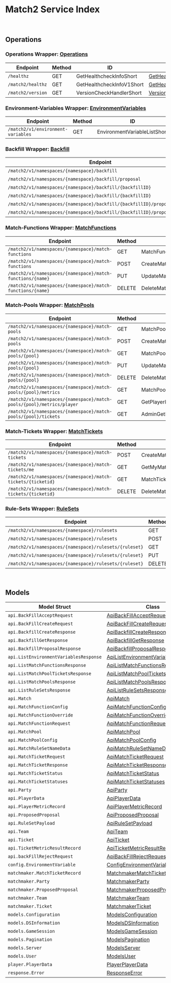 # Match2 Service Index

&nbsp;

## Operations

### Operations Wrapper:  [Operations](../../services-api/pkg/service/match2/operations.go)
| Endpoint | Method | ID | Class | Wrapper | Example |
|---|---|---|---|---|---|
| `/healthz` | GET | GetHealthcheckInfoShort | [GetHealthcheckInfoShort](../../match2-sdk/pkg/match2client/operations/operations_client.go) | [GetHealthcheckInfoShort](../../services-api/pkg/service/match2/operations.go) | [GetHealthcheckInfoShort](../../samples/cli/cmd/match2/operations/getHealthcheckInfo.go) |
| `/match2/healthz` | GET | GetHealthcheckInfoV1Short | [GetHealthcheckInfoV1Short](../../match2-sdk/pkg/match2client/operations/operations_client.go) | [GetHealthcheckInfoV1Short](../../services-api/pkg/service/match2/operations.go) | [GetHealthcheckInfoV1Short](../../samples/cli/cmd/match2/operations/getHealthcheckInfoV1.go) |
| `/match2/version` | GET | VersionCheckHandlerShort | [VersionCheckHandlerShort](../../match2-sdk/pkg/match2client/operations/operations_client.go) | [VersionCheckHandlerShort](../../services-api/pkg/service/match2/operations.go) | [VersionCheckHandlerShort](../../samples/cli/cmd/match2/operations/versionCheckHandler.go) |

### Environment-Variables Wrapper:  [EnvironmentVariables](../../services-api/pkg/service/match2/environmentVariables.go)
| Endpoint | Method | ID | Class | Wrapper | Example |
|---|---|---|---|---|---|
| `/match2/v1/environment-variables` | GET | EnvironmentVariableListShort | [EnvironmentVariableListShort](../../match2-sdk/pkg/match2client/environment_variables/environment_variables_client.go) | [EnvironmentVariableListShort](../../services-api/pkg/service/match2/environmentVariables.go) | [EnvironmentVariableListShort](../../samples/cli/cmd/match2/environmentVariables/environmentVariableList.go) |

### Backfill Wrapper:  [Backfill](../../services-api/pkg/service/match2/backfill.go)
| Endpoint | Method | ID | Class | Wrapper | Example |
|---|---|---|---|---|---|
| `/match2/v1/namespaces/{namespace}/backfill` | POST | CreateBackfillShort | [CreateBackfillShort](../../match2-sdk/pkg/match2client/backfill/backfill_client.go) | [CreateBackfillShort](../../services-api/pkg/service/match2/backfill.go) | [CreateBackfillShort](../../samples/cli/cmd/match2/backfill/createBackfill.go) |
| `/match2/v1/namespaces/{namespace}/backfill/proposal` | GET | GetBackfillProposalShort | [GetBackfillProposalShort](../../match2-sdk/pkg/match2client/backfill/backfill_client.go) | [GetBackfillProposalShort](../../services-api/pkg/service/match2/backfill.go) | [GetBackfillProposalShort](../../samples/cli/cmd/match2/backfill/getBackfillProposal.go) |
| `/match2/v1/namespaces/{namespace}/backfill/{backfillID}` | GET | GetBackfillShort | [GetBackfillShort](../../match2-sdk/pkg/match2client/backfill/backfill_client.go) | [GetBackfillShort](../../services-api/pkg/service/match2/backfill.go) | [GetBackfillShort](../../samples/cli/cmd/match2/backfill/getBackfill.go) |
| `/match2/v1/namespaces/{namespace}/backfill/{backfillID}` | DELETE | DeleteBackfillShort | [DeleteBackfillShort](../../match2-sdk/pkg/match2client/backfill/backfill_client.go) | [DeleteBackfillShort](../../services-api/pkg/service/match2/backfill.go) | [DeleteBackfillShort](../../samples/cli/cmd/match2/backfill/deleteBackfill.go) |
| `/match2/v1/namespaces/{namespace}/backfill/{backfillID}/proposal/accept` | PUT | AcceptBackfillShort | [AcceptBackfillShort](../../match2-sdk/pkg/match2client/backfill/backfill_client.go) | [AcceptBackfillShort](../../services-api/pkg/service/match2/backfill.go) | [AcceptBackfillShort](../../samples/cli/cmd/match2/backfill/acceptBackfill.go) |
| `/match2/v1/namespaces/{namespace}/backfill/{backfillID}/proposal/reject` | PUT | RejectBackfillShort | [RejectBackfillShort](../../match2-sdk/pkg/match2client/backfill/backfill_client.go) | [RejectBackfillShort](../../services-api/pkg/service/match2/backfill.go) | [RejectBackfillShort](../../samples/cli/cmd/match2/backfill/rejectBackfill.go) |

### Match-Functions Wrapper:  [MatchFunctions](../../services-api/pkg/service/match2/matchFunctions.go)
| Endpoint | Method | ID | Class | Wrapper | Example |
|---|---|---|---|---|---|
| `/match2/v1/namespaces/{namespace}/match-functions` | GET | MatchFunctionListShort | [MatchFunctionListShort](../../match2-sdk/pkg/match2client/match_functions/match_functions_client.go) | [MatchFunctionListShort](../../services-api/pkg/service/match2/matchFunctions.go) | [MatchFunctionListShort](../../samples/cli/cmd/match2/matchFunctions/matchFunctionList.go) |
| `/match2/v1/namespaces/{namespace}/match-functions` | POST | CreateMatchFunctionShort | [CreateMatchFunctionShort](../../match2-sdk/pkg/match2client/match_functions/match_functions_client.go) | [CreateMatchFunctionShort](../../services-api/pkg/service/match2/matchFunctions.go) | [CreateMatchFunctionShort](../../samples/cli/cmd/match2/matchFunctions/createMatchFunction.go) |
| `/match2/v1/namespaces/{namespace}/match-functions/{name}` | PUT | UpdateMatchFunctionShort | [UpdateMatchFunctionShort](../../match2-sdk/pkg/match2client/match_functions/match_functions_client.go) | [UpdateMatchFunctionShort](../../services-api/pkg/service/match2/matchFunctions.go) | [UpdateMatchFunctionShort](../../samples/cli/cmd/match2/matchFunctions/updateMatchFunction.go) |
| `/match2/v1/namespaces/{namespace}/match-functions/{name}` | DELETE | DeleteMatchFunctionShort | [DeleteMatchFunctionShort](../../match2-sdk/pkg/match2client/match_functions/match_functions_client.go) | [DeleteMatchFunctionShort](../../services-api/pkg/service/match2/matchFunctions.go) | [DeleteMatchFunctionShort](../../samples/cli/cmd/match2/matchFunctions/deleteMatchFunction.go) |

### Match-Pools Wrapper:  [MatchPools](../../services-api/pkg/service/match2/matchPools.go)
| Endpoint | Method | ID | Class | Wrapper | Example |
|---|---|---|---|---|---|
| `/match2/v1/namespaces/{namespace}/match-pools` | GET | MatchPoolListShort | [MatchPoolListShort](../../match2-sdk/pkg/match2client/match_pools/match_pools_client.go) | [MatchPoolListShort](../../services-api/pkg/service/match2/matchPools.go) | [MatchPoolListShort](../../samples/cli/cmd/match2/matchPools/matchPoolList.go) |
| `/match2/v1/namespaces/{namespace}/match-pools` | POST | CreateMatchPoolShort | [CreateMatchPoolShort](../../match2-sdk/pkg/match2client/match_pools/match_pools_client.go) | [CreateMatchPoolShort](../../services-api/pkg/service/match2/matchPools.go) | [CreateMatchPoolShort](../../samples/cli/cmd/match2/matchPools/createMatchPool.go) |
| `/match2/v1/namespaces/{namespace}/match-pools/{pool}` | GET | MatchPoolDetailsShort | [MatchPoolDetailsShort](../../match2-sdk/pkg/match2client/match_pools/match_pools_client.go) | [MatchPoolDetailsShort](../../services-api/pkg/service/match2/matchPools.go) | [MatchPoolDetailsShort](../../samples/cli/cmd/match2/matchPools/matchPoolDetails.go) |
| `/match2/v1/namespaces/{namespace}/match-pools/{pool}` | PUT | UpdateMatchPoolShort | [UpdateMatchPoolShort](../../match2-sdk/pkg/match2client/match_pools/match_pools_client.go) | [UpdateMatchPoolShort](../../services-api/pkg/service/match2/matchPools.go) | [UpdateMatchPoolShort](../../samples/cli/cmd/match2/matchPools/updateMatchPool.go) |
| `/match2/v1/namespaces/{namespace}/match-pools/{pool}` | DELETE | DeleteMatchPoolShort | [DeleteMatchPoolShort](../../match2-sdk/pkg/match2client/match_pools/match_pools_client.go) | [DeleteMatchPoolShort](../../services-api/pkg/service/match2/matchPools.go) | [DeleteMatchPoolShort](../../samples/cli/cmd/match2/matchPools/deleteMatchPool.go) |
| `/match2/v1/namespaces/{namespace}/match-pools/{pool}/metrics` | GET | MatchPoolMetricShort | [MatchPoolMetricShort](../../match2-sdk/pkg/match2client/match_pools/match_pools_client.go) | [MatchPoolMetricShort](../../services-api/pkg/service/match2/matchPools.go) | [MatchPoolMetricShort](../../samples/cli/cmd/match2/matchPools/matchPoolMetric.go) |
| `/match2/v1/namespaces/{namespace}/match-pools/{pool}/metrics/player` | GET | GetPlayerMetricShort | [GetPlayerMetricShort](../../match2-sdk/pkg/match2client/match_pools/match_pools_client.go) | [GetPlayerMetricShort](../../services-api/pkg/service/match2/matchPools.go) | [GetPlayerMetricShort](../../samples/cli/cmd/match2/matchPools/getPlayerMetric.go) |
| `/match2/v1/namespaces/{namespace}/match-pools/{pool}/tickets` | GET | AdminGetMatchPoolTicketsShort | [AdminGetMatchPoolTicketsShort](../../match2-sdk/pkg/match2client/match_pools/match_pools_client.go) | [AdminGetMatchPoolTicketsShort](../../services-api/pkg/service/match2/matchPools.go) | [AdminGetMatchPoolTicketsShort](../../samples/cli/cmd/match2/matchPools/adminGetMatchPoolTickets.go) |

### Match-Tickets Wrapper:  [MatchTickets](../../services-api/pkg/service/match2/matchTickets.go)
| Endpoint | Method | ID | Class | Wrapper | Example |
|---|---|---|---|---|---|
| `/match2/v1/namespaces/{namespace}/match-tickets` | POST | CreateMatchTicketShort | [CreateMatchTicketShort](../../match2-sdk/pkg/match2client/match_tickets/match_tickets_client.go) | [CreateMatchTicketShort](../../services-api/pkg/service/match2/matchTickets.go) | [CreateMatchTicketShort](../../samples/cli/cmd/match2/matchTickets/createMatchTicket.go) |
| `/match2/v1/namespaces/{namespace}/match-tickets/me` | GET | GetMyMatchTicketsShort | [GetMyMatchTicketsShort](../../match2-sdk/pkg/match2client/match_tickets/match_tickets_client.go) | [GetMyMatchTicketsShort](../../services-api/pkg/service/match2/matchTickets.go) | [GetMyMatchTicketsShort](../../samples/cli/cmd/match2/matchTickets/getMyMatchTickets.go) |
| `/match2/v1/namespaces/{namespace}/match-tickets/{ticketid}` | GET | MatchTicketDetailsShort | [MatchTicketDetailsShort](../../match2-sdk/pkg/match2client/match_tickets/match_tickets_client.go) | [MatchTicketDetailsShort](../../services-api/pkg/service/match2/matchTickets.go) | [MatchTicketDetailsShort](../../samples/cli/cmd/match2/matchTickets/matchTicketDetails.go) |
| `/match2/v1/namespaces/{namespace}/match-tickets/{ticketid}` | DELETE | DeleteMatchTicketShort | [DeleteMatchTicketShort](../../match2-sdk/pkg/match2client/match_tickets/match_tickets_client.go) | [DeleteMatchTicketShort](../../services-api/pkg/service/match2/matchTickets.go) | [DeleteMatchTicketShort](../../samples/cli/cmd/match2/matchTickets/deleteMatchTicket.go) |

### Rule-Sets Wrapper:  [RuleSets](../../services-api/pkg/service/match2/ruleSets.go)
| Endpoint | Method | ID | Class | Wrapper | Example |
|---|---|---|---|---|---|
| `/match2/v1/namespaces/{namespace}/rulesets` | GET | RuleSetListShort | [RuleSetListShort](../../match2-sdk/pkg/match2client/rule_sets/rule_sets_client.go) | [RuleSetListShort](../../services-api/pkg/service/match2/ruleSets.go) | [RuleSetListShort](../../samples/cli/cmd/match2/ruleSets/ruleSetList.go) |
| `/match2/v1/namespaces/{namespace}/rulesets` | POST | CreateRuleSetShort | [CreateRuleSetShort](../../match2-sdk/pkg/match2client/rule_sets/rule_sets_client.go) | [CreateRuleSetShort](../../services-api/pkg/service/match2/ruleSets.go) | [CreateRuleSetShort](../../samples/cli/cmd/match2/ruleSets/createRuleSet.go) |
| `/match2/v1/namespaces/{namespace}/rulesets/{ruleset}` | GET | RuleSetDetailsShort | [RuleSetDetailsShort](../../match2-sdk/pkg/match2client/rule_sets/rule_sets_client.go) | [RuleSetDetailsShort](../../services-api/pkg/service/match2/ruleSets.go) | [RuleSetDetailsShort](../../samples/cli/cmd/match2/ruleSets/ruleSetDetails.go) |
| `/match2/v1/namespaces/{namespace}/rulesets/{ruleset}` | PUT | UpdateRuleSetShort | [UpdateRuleSetShort](../../match2-sdk/pkg/match2client/rule_sets/rule_sets_client.go) | [UpdateRuleSetShort](../../services-api/pkg/service/match2/ruleSets.go) | [UpdateRuleSetShort](../../samples/cli/cmd/match2/ruleSets/updateRuleSet.go) |
| `/match2/v1/namespaces/{namespace}/rulesets/{ruleset}` | DELETE | DeleteRuleSetShort | [DeleteRuleSetShort](../../match2-sdk/pkg/match2client/rule_sets/rule_sets_client.go) | [DeleteRuleSetShort](../../services-api/pkg/service/match2/ruleSets.go) | [DeleteRuleSetShort](../../samples/cli/cmd/match2/ruleSets/deleteRuleSet.go) |


&nbsp;  

## Models

| Model Struct | Class |
|---|---|
| `api.BackFillAcceptRequest` | [ApiBackFillAcceptRequest ](../../match2-sdk/pkg/match2clientmodels/api_back_fill_accept_request.go) |
| `api.BackFillCreateRequest` | [ApiBackFillCreateRequest ](../../match2-sdk/pkg/match2clientmodels/api_back_fill_create_request.go) |
| `api.BackfillCreateResponse` | [ApiBackfillCreateResponse ](../../match2-sdk/pkg/match2clientmodels/api_backfill_create_response.go) |
| `api.BackfillGetResponse` | [ApiBackfillGetResponse ](../../match2-sdk/pkg/match2clientmodels/api_backfill_get_response.go) |
| `api.BackfillProposalResponse` | [ApiBackfillProposalResponse ](../../match2-sdk/pkg/match2clientmodels/api_backfill_proposal_response.go) |
| `api.ListEnvironmentVariablesResponse` | [ApiListEnvironmentVariablesResponse ](../../match2-sdk/pkg/match2clientmodels/api_list_environment_variables_response.go) |
| `api.ListMatchFunctionsResponse` | [ApiListMatchFunctionsResponse ](../../match2-sdk/pkg/match2clientmodels/api_list_match_functions_response.go) |
| `api.ListMatchPoolTicketsResponse` | [ApiListMatchPoolTicketsResponse ](../../match2-sdk/pkg/match2clientmodels/api_list_match_pool_tickets_response.go) |
| `api.ListMatchPoolsResponse` | [ApiListMatchPoolsResponse ](../../match2-sdk/pkg/match2clientmodels/api_list_match_pools_response.go) |
| `api.ListRuleSetsResponse` | [ApiListRuleSetsResponse ](../../match2-sdk/pkg/match2clientmodels/api_list_rule_sets_response.go) |
| `api.Match` | [ApiMatch ](../../match2-sdk/pkg/match2clientmodels/api_match.go) |
| `api.MatchFunctionConfig` | [ApiMatchFunctionConfig ](../../match2-sdk/pkg/match2clientmodels/api_match_function_config.go) |
| `api.MatchFunctionOverride` | [ApiMatchFunctionOverride ](../../match2-sdk/pkg/match2clientmodels/api_match_function_override.go) |
| `api.MatchFunctionRequest` | [ApiMatchFunctionRequest ](../../match2-sdk/pkg/match2clientmodels/api_match_function_request.go) |
| `api.MatchPool` | [ApiMatchPool ](../../match2-sdk/pkg/match2clientmodels/api_match_pool.go) |
| `api.MatchPoolConfig` | [ApiMatchPoolConfig ](../../match2-sdk/pkg/match2clientmodels/api_match_pool_config.go) |
| `api.MatchRuleSetNameData` | [ApiMatchRuleSetNameData ](../../match2-sdk/pkg/match2clientmodels/api_match_rule_set_name_data.go) |
| `api.MatchTicketRequest` | [ApiMatchTicketRequest ](../../match2-sdk/pkg/match2clientmodels/api_match_ticket_request.go) |
| `api.MatchTicketResponse` | [ApiMatchTicketResponse ](../../match2-sdk/pkg/match2clientmodels/api_match_ticket_response.go) |
| `api.MatchTicketStatus` | [ApiMatchTicketStatus ](../../match2-sdk/pkg/match2clientmodels/api_match_ticket_status.go) |
| `api.MatchTicketStatuses` | [ApiMatchTicketStatuses ](../../match2-sdk/pkg/match2clientmodels/api_match_ticket_statuses.go) |
| `api.Party` | [ApiParty ](../../match2-sdk/pkg/match2clientmodels/api_party.go) |
| `api.PlayerData` | [ApiPlayerData ](../../match2-sdk/pkg/match2clientmodels/api_player_data.go) |
| `api.PlayerMetricRecord` | [ApiPlayerMetricRecord ](../../match2-sdk/pkg/match2clientmodels/api_player_metric_record.go) |
| `api.ProposedProposal` | [ApiProposedProposal ](../../match2-sdk/pkg/match2clientmodels/api_proposed_proposal.go) |
| `api.RuleSetPayload` | [ApiRuleSetPayload ](../../match2-sdk/pkg/match2clientmodels/api_rule_set_payload.go) |
| `api.Team` | [ApiTeam ](../../match2-sdk/pkg/match2clientmodels/api_team.go) |
| `api.Ticket` | [ApiTicket ](../../match2-sdk/pkg/match2clientmodels/api_ticket.go) |
| `api.TicketMetricResultRecord` | [ApiTicketMetricResultRecord ](../../match2-sdk/pkg/match2clientmodels/api_ticket_metric_result_record.go) |
| `api.backFillRejectRequest` | [ApiBackFillRejectRequest ](../../match2-sdk/pkg/match2clientmodels/api_back_fill_reject_request.go) |
| `config.EnvironmentVariable` | [ConfigEnvironmentVariable ](../../match2-sdk/pkg/match2clientmodels/config_environment_variable.go) |
| `matchmaker.MatchTicketRecord` | [MatchmakerMatchTicketRecord ](../../match2-sdk/pkg/match2clientmodels/matchmaker_match_ticket_record.go) |
| `matchmaker.Party` | [MatchmakerParty ](../../match2-sdk/pkg/match2clientmodels/matchmaker_party.go) |
| `matchmaker.ProposedProposal` | [MatchmakerProposedProposal ](../../match2-sdk/pkg/match2clientmodels/matchmaker_proposed_proposal.go) |
| `matchmaker.Team` | [MatchmakerTeam ](../../match2-sdk/pkg/match2clientmodels/matchmaker_team.go) |
| `matchmaker.Ticket` | [MatchmakerTicket ](../../match2-sdk/pkg/match2clientmodels/matchmaker_ticket.go) |
| `models.Configuration` | [ModelsConfiguration ](../../match2-sdk/pkg/match2clientmodels/models_configuration.go) |
| `models.DSInformation` | [ModelsDSInformation ](../../match2-sdk/pkg/match2clientmodels/models_d_s_information.go) |
| `models.GameSession` | [ModelsGameSession ](../../match2-sdk/pkg/match2clientmodels/models_game_session.go) |
| `models.Pagination` | [ModelsPagination ](../../match2-sdk/pkg/match2clientmodels/models_pagination.go) |
| `models.Server` | [ModelsServer ](../../match2-sdk/pkg/match2clientmodels/models_server.go) |
| `models.User` | [ModelsUser ](../../match2-sdk/pkg/match2clientmodels/models_user.go) |
| `player.PlayerData` | [PlayerPlayerData ](../../match2-sdk/pkg/match2clientmodels/player_player_data.go) |
| `response.Error` | [ResponseError ](../../match2-sdk/pkg/match2clientmodels/response_error.go) |

